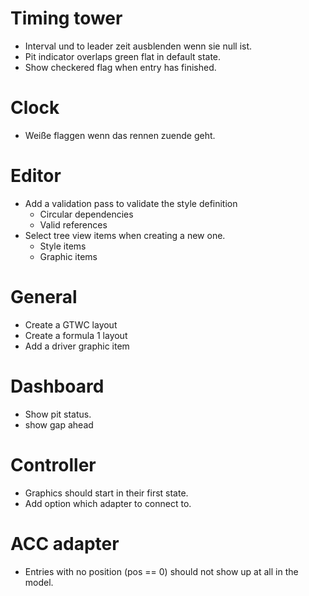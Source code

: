 # Timing tower
* Interval und to leader zeit ausblenden wenn sie null ist.
* Pit indicator overlaps green flat in default state.
* Show checkered flag when entry has finished.

# Clock
* Weiße flaggen wenn das rennen zuende geht.

# Editor
* Add a validation pass to validate the style definition
    * Circular dependencies
    * Valid references
* Select tree view items when creating a new one.
    * Style items
    * Graphic items

# General
* Create a GTWC layout
* Create a formula 1 layout
* Add a driver graphic item

# Dashboard
* Show pit status.
* show gap ahead

# Controller
* Graphics should start in their first state.
* Add option which adapter to connect to.

# ACC adapter
* Entries with no position (pos == 0) should not show up at all in the model.

